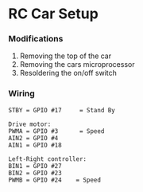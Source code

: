 # RC Car Setup

### Modifications

1. Removing the top of the car 
2. Removing the cars microprocessor
3. Resoldering the on/off switch 


### Wiring 


    STBY = GPIO #17     = Stand By

    Drive motor:
    PWMA = GPIO #3      = Speed
    AIN2 = GPIO #4
    AIN1 = GPIO #18

    Left-Right controller:
    BIN1 = GPIO #27
    BIN2 = GPIO #23    
    PWMB = GPIO #24    = Speed
